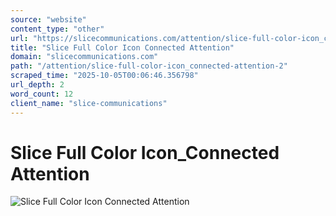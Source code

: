 ```yaml
---
source: "website"
content_type: "other"
url: "https://slicecommunications.com/attention/slice-full-color-icon_connected-attention-2"
title: "Slice Full Color Icon Connected Attention"
domain: "slicecommunications.com"
path: "/attention/slice-full-color-icon_connected-attention-2"
scraped_time: "2025-10-05T00:06:46.356798"
url_depth: 2
word_count: 12
client_name: "slice-communications"
---
```


# Slice Full Color Icon_Connected Attention

![Slice Full Color Icon Connected Attention](https://slicecommunications.com/wp-content/uploads/2024/09/Slice-Full-Color-Icon_Connected-Attention-1-300x300.png)